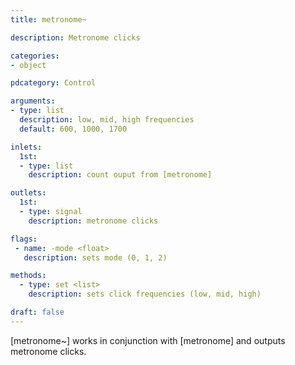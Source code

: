 ```yaml
---
title: metronome~

description: Metronome clicks

categories:
- object

pdcategory: Control

arguments:
- type: list
  description: low, mid, high frequencies
  default: 600, 1000, 1700

inlets:
  1st:
  - type: list
    description: count ouput from [metronome]

outlets:
  1st:
  - type: signal
    description: metronome clicks

flags:
 - name: -mode <float>
   description: sets mode (0, 1, 2)

methods:
  - type: set <list>
    description: sets click frequencies (low, mid, high)

draft: false
---
```


[metronome~] works in conjunction with [metronome] and outputs metronome clicks.
